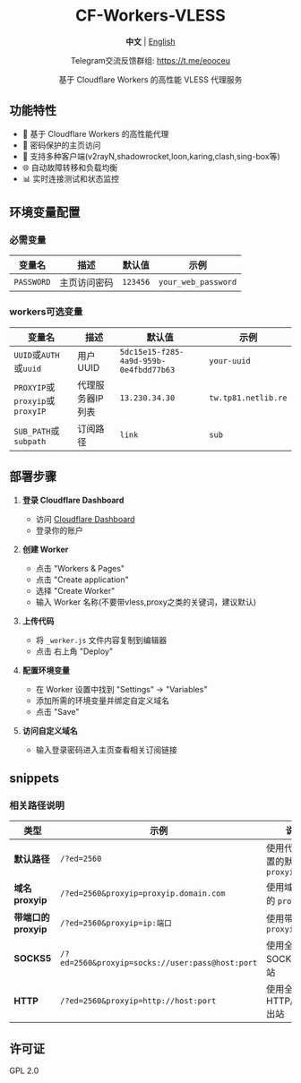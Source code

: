 

<div align="center">

# CF-Workers-VLESS

**中文** | [English](README_EN.md)

Telegram交流反馈群组: https://t.me/eooceu

基于 Cloudflare Workers 的高性能 VLESS 代理服务

</div>

## 功能特性

- 🚀 基于 Cloudflare Workers 的高性能代理
- 🔐 密码保护的主页访问
- 📱 支持多种客户端(v2rayN,shadowrocket,loon,karing,clash,sing-box等)
- 🌐 自动故障转移和负载均衡
- 📊 实时连接测试和状态监控

## 环境变量配置

### 必需变量

| 变量名 | 描述 | 默认值 | 示例 |
|--------|------|--------|------|
| `PASSWORD` | 主页访问密码 | `123456` | `your_web_password` |

### workers可选变量

| 变量名 | 描述 | 默认值 | 示例 |
|--------|------|--------|------|
| `UUID`或`AUTH`或`uuid` | 用户UUID | `5dc15e15-f285-4a9d-959b-0e4fbdd77b63` | `your-uuid` |
| `PROXYIP`或`proxyip`或`proxyIP` | 代理服务器IP列表 | `13.230.34.30` | `tw.tp81.netlib.re` |
| `SUB_PATH`或`subpath` | 订阅路径 | `link` | `sub` |

## 部署步骤

1. **登录 Cloudflare Dashboard**
   - 访问 [Cloudflare Dashboard](https://dash.cloudflare.com/)
   - 登录你的账户

2. **创建 Worker**
   - 点击 "Workers & Pages"
   - 点击 "Create application"
   - 选择 "Create Worker"
   - 输入 Worker 名称(不要带vless,proxy之类的关键词，建议默认)

3. **上传代码**
   - 将 `_worker.js` 文件内容复制到编辑器
   - 点击 右上角 "Deploy"

4. **配置环境变量**
   - 在 Worker 设置中找到 "Settings" → "Variables"
   - 添加所需的环境变量并绑定自定义域名
   - 点击 "Save"

5. **访问自定义域名**
   - 输入登录密码进入主页查看相关订阅链接

## snippets 

### 相关路径说明
| 类型 | 示例 | 说明 |
|------|------|------|
| **默认路径** | `/?ed=2560` | 使用代码里设置的默认 `proxyip` |
| **域名 proxyip** | `/?ed=2560&proxyip=proxyip.domain.com` | 使用域名形式的 `proxyip` |
| **带端口的 proxyip** | `/?ed=2560&proxyip=ip:端口` | 使用带端口的 `proxyip` |
| **SOCKS5** | `/?ed=2560&proxyip=socks://user:pass@host:port` | 使用全局 SOCKS5 出站 |
| **HTTP** | `/?ed=2560&proxyip=http://host:port` | 使用全局 HTTP/HTTPS 出站 |


## 许可证

GPL 2.0
